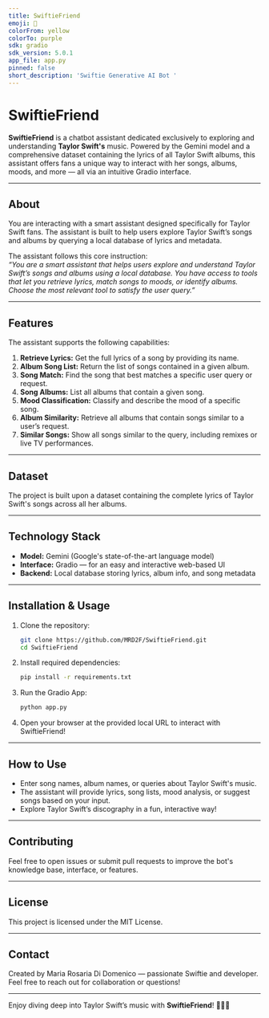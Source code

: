 ```yaml
---
title: SwiftieFriend
emoji: 💬
colorFrom: yellow
colorTo: purple
sdk: gradio
sdk_version: 5.0.1
app_file: app.py
pinned: false
short_description: 'Swiftie Generative AI Bot '
---
```


# SwiftieFriend

**SwiftieFriend** is a chatbot assistant dedicated exclusively to exploring and understanding **Taylor Swift's** music. Powered by the Gemini model and a comprehensive dataset containing the lyrics of all Taylor Swift albums, this assistant offers fans a unique way to interact with her songs, albums, moods, and more — all via an intuitive Gradio interface.

---

## About

You are interacting with a smart assistant designed specifically for Taylor Swift fans. The assistant is built to help users explore Taylor Swift’s songs and albums by querying a local database of lyrics and metadata.

The assistant follows this core instruction:  
*“You are a smart assistant that helps users explore and understand Taylor Swift’s songs and albums using a local database. You have access to tools that let you retrieve lyrics, match songs to moods, or identify albums. Choose the most relevant tool to satisfy the user query.”*

---

## Features

The assistant supports the following capabilities:

1. **Retrieve Lyrics:** Get the full lyrics of a song by providing its name.
2. **Album Song List:** Return the list of songs contained in a given album.
3. **Song Match:** Find the song that best matches a specific user query or request.
4. **Song Albums:** List all albums that contain a given song.
5. **Mood Classification:** Classify and describe the mood of a specific song.
6. **Album Similarity:** Retrieve all albums that contain songs similar to a user’s request.
7. **Similar Songs:** Show all songs similar to the query, including remixes or live TV performances.

---

## Dataset

The project is built upon a dataset containing the complete lyrics of Taylor Swift's songs across all her albums.

---

## Technology Stack

- **Model:** Gemini (Google's state-of-the-art language model)
- **Interface:** Gradio — for an easy and interactive web-based UI
- **Backend:** Local database storing lyrics, album info, and song metadata

---

## Installation & Usage

1. Clone the repository:
   ```bash
   git clone https://github.com/MRD2F/SwiftieFriend.git
   cd SwiftieFriend

2. Install required dependencies:
   ```bash
   pip install -r requirements.txt

3. Run the Gradio App:
   ```bash
   python app.py

4. Open your browser at the provided local URL to interact with SwiftieFriend!

---

## How to Use

- Enter song names, album names, or queries about Taylor Swift's music.
- The assistant will provide lyrics, song lists, mood analysis, or suggest songs based on your input.
- Explore Taylor Swift’s discography in a fun, interactive way!

---

## Contributing

Feel free to open issues or submit pull requests to improve the bot's knowledge base, interface, or features.

---

## License

This project is licensed under the MIT License.

---

## Contact

Created by Maria Rosaria Di Domenico — passionate Swiftie and developer.  
Feel free to reach out for collaboration or questions!

---

Enjoy diving deep into Taylor Swift’s music with **SwiftieFriend**! 🎤🎸✨